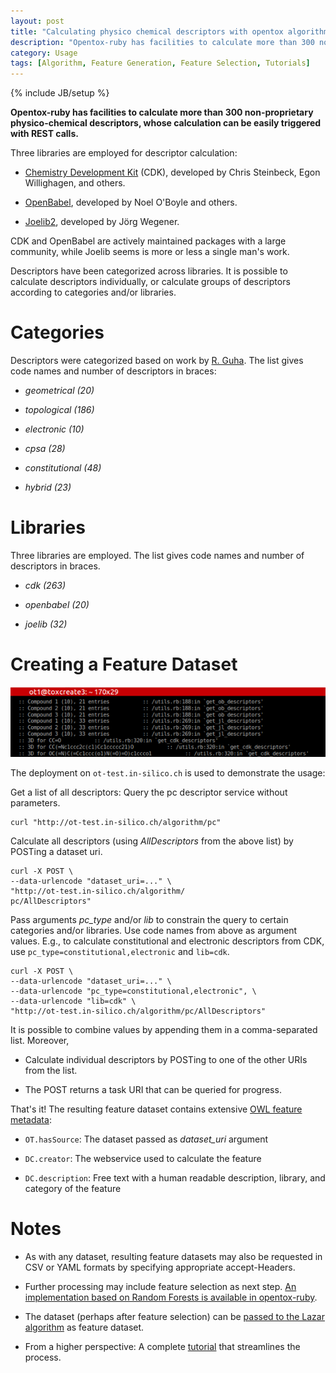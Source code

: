 ```yaml
---
layout: post
title: "Calculating physico chemical descriptors with opentox algorithm"
description: "Opentox-ruby has facilities to calculate more than 300 non-proprietary physico-chemical descriptors, whose calculation can be easily triggered with REST calls."
category: Usage
tags: [Algorithm, Feature Generation, Feature Selection, Tutorials]
---
```

{% include JB/setup %}

**Opentox-ruby has facilities to calculate more than 300 non-proprietary physico-chemical descriptors, whose calculation can be easily triggered with REST calls.**

Three libraries are employed for descriptor calculation:


* [Chemistry Development Kit](http://cdk.sf.net) (CDK), developed by Chris Steinbeck, Egon Willighagen, and others.


* [OpenBabel](http://openbabel.sf.net), developed by Noel O'Boyle and others.


* [Joelib2](http://sourceforge.net/projects/joelib/), developed by Jörg Wegener.


CDK and OpenBabel are actively maintained packages with a large community, while Joelib seems is more or less a single man's work.

Descriptors have been categorized across libraries. It is possible to calculate descriptors individually, or calculate groups of descriptors according to categories and/or libraries.


# Categories


Descriptors were categorized based on work by [R. Guha](http://www.rguha.net/code/java/cdkdesc.html). The list gives code names and number of descriptors in braces:

	
* _geometrical (20)_

* _topological (186)_

* _electronic (10)_

* _cpsa (28)_

* _constitutional (48)_

* _hybrid (23)_




# Libraries


Three libraries are employed. The list gives code names and number of descriptors in braces.

	
* _cdk (263)_

* _openbabel (20)_

* _joelib (32)_



# Creating a Feature Dataset


![Descriptor Calculation](/images/pc.png)


The deployment on `ot-test.in-silico.ch` is used to demonstrate the usage:


	
Get a list of all descriptors: Query the pc descriptor service without parameters.
    
    curl "http://ot-test.in-silico.ch/algorithm/pc"
    
	
Calculate all descriptors (using *AllDescriptors* from the above list) by POSTing a dataset uri.

    
    curl -X POST \
    --data-urlencode "dataset_uri=..." \
    "http://ot-test.in-silico.ch/algorithm/
    pc/AllDescriptors"
    

Pass arguments *pc_type* and/or *lib* to constrain the query to certain categories and/or libraries. Use code names from above as argument values. E.g., to calculate constitutional and electronic descriptors from CDK, use `pc_type=constitutional,electronic` and `lib=cdk`.


    curl -X POST \
    --data-urlencode "dataset_uri=..." \
    --data-urlencode "pc_type=constitutional,electronic", \
    --data-urlencode "lib=cdk" \
    "http://ot-test.in-silico.ch/algorithm/pc/AllDescriptors"


It is possible to combine values by appending them in a comma-separated list. Moreover,

* Calculate individual descriptors by POSTing to one of the other URIs from the list.

* The POST returns a task URI that can be queried for progress.


That's it! The resulting feature dataset contains extensive [OWL feature metadata](http://opentox.org/data/documents/development/RDF%20files):


* `OT.hasSource`: The dataset passed as *dataset_uri* argument

* `DC.creator`: The webservice used to calculate the feature

* `DC.description`: Free text with a human readable description, library, and category of the feature


# Notes
	
* As with any dataset, resulting feature datasets may also be requested in CSV or YAML formats by specifying appropriate accept-Headers.

* Further processing may include feature selection as next step. [An implementation based on Random Forests is available in opentox-ruby](/algorithm/2012/05/02/selecting-features-with-opentox-algorithm).

* The dataset (perhaps after feature selection) can be [passed to the Lazar algorithm](/algorithm/2012/05/02/lazar-models-and-how-to-trigger-them) as feature dataset.

* From a higher perspective: A complete [tutorial](/algorithm/2012/05/01/services-tutorial---lazar-feature-generation-feature-selection-validation) that streamlines the process.



